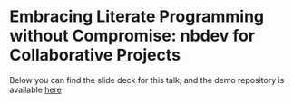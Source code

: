 # Embracing Literate Programming without Compromise: nbdev for Collaborative Projects

Below you can find the slide deck for this talk, and the demo repository is available [here](https://github.com/muellerzr/odsc_demo)
